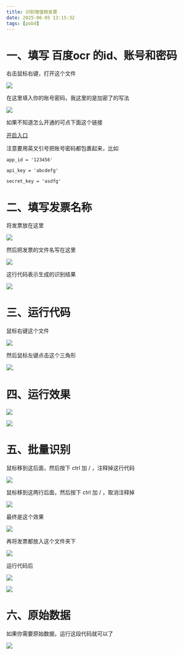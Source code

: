 ```yaml
---
title: 识别增值税发票
date: 2025-06-05 13:15:32
tags: [pobd]
---
```


#  一、填写 百度ocr 的id、账号和密码

右击鼠标右键，打开这个文件

![](https://raw.gitcode.com/yaaakaaang/pic/raw/main/1749105627298.jpg)

在这里填入你的账号密码，我这里的是加密了的写法

![](https://raw.gitcode.com/yaaakaaang/pic/raw/main/1749105916162.jpg)

如果不知道怎么开通的可点下面这个链接

[开启入口](https://blog.csdn.net/2301_81016982/article/details/147276083?spm=1001.2014.3001.5502)

注意要用英文引号把账号密码都包裹起来，比如

`app_id = '123456' `

`api_key = 'abcdefg'`

`secret_key = 'asdfg'`

#  二、填写发票名称

将发票放在这里

![](https://raw.gitcode.com/yaaakaaang/pic/raw/main/1749106356217.jpg)

然后把发票的文件名写在这里

![](https://raw.gitcode.com/yaaakaaang/pic/raw/main/1749106475137.jpg)

这行代码表示生成的识别结果

![](https://raw.gitcode.com/yaaakaaang/pic/raw/main/1749106534715.jpg)

#  三、运行代码

鼠标右键这个文件

![](https://raw.gitcode.com/yaaakaaang/pic/raw/main/1749106604775.jpg)

然后鼠标左键点击这个三角形

![](https://raw.gitcode.com/yaaakaaang/pic/raw/main/1749106644161.jpg).

#  四、运行效果

![](https://raw.gitcode.com/yaaakaaang/pic/raw/main/1749106715016.jpg)

![](https://raw.gitcode.com/yaaakaaang/pic/raw/main/1749103853675.jpg)

#  五、批量识别

鼠标移到这后面，然后按下 ctrl  加  / ，注释掉这行代码

![](https://raw.gitcode.com/yaaakaaang/pic/raw/main/1749106816845.jpg)

鼠标移到这两行后面，然后按下 ctrl  加  / ，取消注释掉

![](https://raw.gitcode.com/yaaakaaang/pic/raw/main/1749106949460.jpg)

最终是这个效果

![](https://raw.gitcode.com/yaaakaaang/pic/raw/main/1749107114514.jpg)

再将发票都放入这个文件夹下

![](https://raw.gitcode.com/yaaakaaang/pic/raw/main/1749107043247.jpg)

运行代码后

![](https://raw.gitcode.com/yaaakaaang/pic/raw/main/1749107205554.jpg)

![](https://raw.gitcode.com/yaaakaaang/pic/raw/main/1749107266685.jpg)

#  六、原始数据

如果你需要原始数据，运行这段代码就可以了

![](https://raw.gitcode.com/yaaakaaang/pic/raw/main/1749107413197.jpg)

